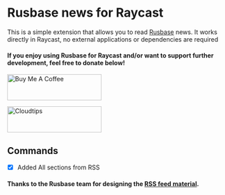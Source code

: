 # Rusbase news for Raycast

This is a simple extension that allows you to read [Rusbase](https://rb.ru) news. It works directly in Raycast, no external applications or dependencies are required 

#### If you enjoy using Rusbase for Raycast and/or want to support further development, feel free to donate below!

<a href="https://bmc.link/khlebobul" target="_blank"><img src="https://cdn.buymeacoffee.com/buttons/v2/default-yellow.png" alt="Buy Me A Coffee" style="height: 60px; width: 217px;" width="217" height="60" ></a>

<a href="https://pay.cloudtips.ru/p/edff283a" target="_blank"><img src="https://static.tildacdn.com/tild3465-3233-4263-b937-316135666261/Horiz.svg" alt="Cloudtips" style="height: 60px; width: 217px;" width="217" height="60" ></a>

## Commands

- [x] Added All sections from RSS

#### Thanks to the Rusbase team for designing the [RSS feed material](https://rb.ru/list/rss-rb/).

